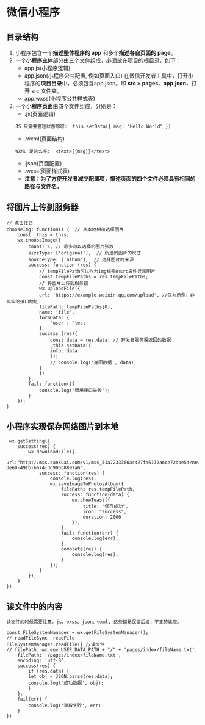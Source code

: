 # 微信小程序

## 目录结构
1. 小程序包含一个**描述整体程序的 app** 和多个**描述各自页面的 page**。
2. 一个**小程序主体**部分由三个文件组成，必须放在项目的根目录，如下：
    - app.js(小程序逻辑)
    - app.json(小程序公共配置, 例如页面入口)  在微信开发者工具中，打开小程序的**项目目录**中，必须包含app.json。即 **src > pages、app.json**，打开 src 文件夹。
    - app.wxss(小程序公共样式表)
3. 一个**小程序页面**由四个文件组成，分别是：
    - .js(页面逻辑) 
    ```
    JS 只需要管理状态即可:  this.setData({ msg: "Hello World" })
    ```
    - .wxml(页面结构) 
    ```
    WXML 是这么写:  <text>{{msg}}</text>
    ```
    - .json(页面配置) 
    - .wxss(页面样式表)
    - **注意：为了方便开发者减少配置项，描述页面的四个文件必须具有相同的路径与文件名。**

## 将图片上传到服务器
```
// 点击按钮
chooseImg: function() {  // 从本地相册选择图片
    const _this = this;
    wx.chooseImage({
        count: 1, // 最多可以选择的图片张数
        sizeType: ['original'],  // 所选的图片的尺寸
        sourceType: ['album'],  // 选择图片的来源
        success: function (res) {
            // tempFilePath可以作为img标签的src属性显示图片
            const tempFilePaths = res.tempFilePaths;
            // 将图片上传到服务器
            wx.uploadFile({
            url: 'https://example.weixin.qq.com/upload', //仅为示例，非真实的接口地址
            filePath: tempFilePaths[0],
            name: 'file',
            formData: {
                'user': 'test'
            },
            success (res){
                const data = res.data; // 开发者服务器返回的数据
                _this.setData({
                info: data
                });
                // console.log('返回数据', data);
            }
            })
        },
        fail: function(){
            console.log('调用接口失败');
        }
    });
}
```


## 小程序实现保存网络图片到本地
```
 wx.getSetting({
    success(res) {
        wx.downloadFile({
        url:"http://mss.sankuai.com/v1/mss_51a7233366a4427fa6132a6ce72dbe54/newsPicture/05558951-de60-49fb-b674-dd906c8897a6",
            success: function(res) {
                console.log(res);
                wx.saveImageToPhotosAlbum({
                    filePath: res.tempFilePath,
                    success: function(data) {
                        wx.showToast({
                            title: "保存成功",
                            icon: "success",
                            duration: 2000
                        });
                    },
                    fail: function(err) {
                        console.log(err);
                    },
                    complete(res) {
                        console.log(res);
                    }
                });
            }
        });
    }
});
```
 
## 读文件中的内容
```
读文件的时候需要注意。js、wxss、json、wxml, 这些都是保留后缀，不支持读取。

const FileSystemManager = wx.getFileSystemManager();
// readFileSync  readFile
FileSystemManager.readFile({ //读文件
// filePath: wx.env.USER_DATA_PATH + "/" + 'pages/index/fileName.txt',
    filePath: '/pages/index/fileName.txt',
    encoding: 'utf-8',
    success(res) {
        if (res.data) {
        let obj = JSON.parse(res.data);
        console.log('成功数据', obj);
        }
    },
    fail(err) {
        console.log('读取失败', err)
    }
})
```


## 



